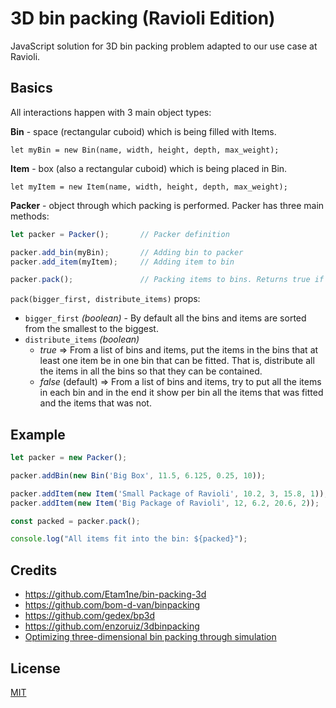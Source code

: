 3D bin packing (Ravioli Edition)
====

JavaScript solution for 3D bin packing problem adapted to our use case at Ravioli.

## Basics

All interactions happen with 3 main object types:

**Bin** - space (rectangular cuboid) which is being filled with Items. 

```
let myBin = new Bin(name, width, height, depth, max_weight);
```

**Item** - box (also a rectangular cuboid) which is being placed in Bin.

```
let myItem = new Item(name, width, height, depth, max_weight);
```

**Packer** - object through which packing is performed. Packer has three main methods:

```js
let packer = Packer();       // Packer definition

packer.add_bin(myBin);       // Adding bin to packer
packer.add_item(myItem);     // Adding item to bin

packer.pack();               // Packing items to bins. Returns true if all items fit into the bins
```
`pack(bigger_first, distribute_items)` props:
- `bigger_first` *(boolean)* - By default all the bins and items are sorted from the smallest to the biggest.
- `distribute_items` *(boolean)*
    - *true* => From a list of bins and items, put the items in the bins that at least one item be in one bin that can be fitted. That is, distribute all the items in all the bins so that they can be contained.  
    - *false* (default) => From a list of bins and items, try to put all the items in each bin and in the end it show per bin all the items that was fitted and the items that was not.

## Example

```js
let packer = new Packer();

packer.addBin(new Bin('Big Box', 11.5, 6.125, 0.25, 10));

packer.addItem(new Item('Small Package of Ravioli', 10.2, 3, 15.8, 1));
packer.addItem(new Item('Big Package of Ravioli', 12, 6.2, 20.6, 2));

const packed = packer.pack();

console.log("All items fit into the bin: ${packed}");
```

## Credits
* https://github.com/Etam1ne/bin-packing-3d
* https://github.com/bom-d-van/binpacking
* https://github.com/gedex/bp3d
* https://github.com/enzoruiz/3dbinpacking
* [Optimizing three-dimensional bin packing through simulation](https://github.com/enzoruiz/3dbinpacking/blob/master/erick_dube_507-034.pdf)

## License

[MIT](./LICENCE)
